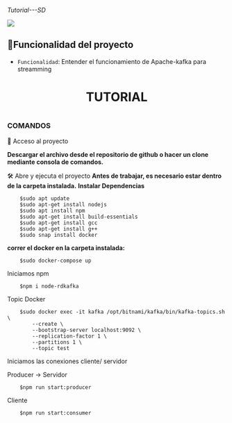 <em> Tutorial---SD </em>
  <p align="left">
   <img src="https://img.shields.io/badge/STATUS-EN%20DESAROLLO-green">
   </p>
   
## :hammer:Funcionalidad del proyecto
- `Funcionalidad`: Entender el funcionamiento de Apache-kafka para streamming




<h1 align='center'>TUTORIAL<h1>
<h3>COMANDOS</h3>
	
📁 Acceso al proyecto

**Descargar el archivo desde el repositorio de github o hacer un clone mediante consola de comandos.**

🛠️ Abre y ejecuta el proyecto
**Antes de trabajar, es necesario estar dentro de la carpeta instalada.**
**Instalar Dependencias**
```
	$sudo apt update
	$sudo apt-get install nodejs
	$sudo apt install npm
	$sudo apt-get install build-essentials
	$sudo apt-get install gcc
	$sudo apt-get install g++
	$sudo snap install docker
```
	
**correr el docker en la carpeta instalada:**
```
	$sudo docker-compose up
```

Iniciamos npm
```
	$npm i node-rdkafka
```	
Topic Docker
```
	$sudo docker exec -it kafka /opt/bitnami/kafka/bin/kafka-topics.sh \
	    --create \
	    --bootstrap-server localhost:9092 \
	    --replication-factor 1 \
	    --partitions 1 \
	    --topic test
```
Iniciamos las conexiones cliente/ servidor

Producer -> 
Servidor
```
	$npm run start:producer	   
```
Cliente
```
	$npm run start:consumer
```
